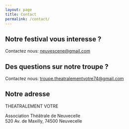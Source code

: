 ```yaml
---
layout: page
title: Contact
permalink: /contact/
---
```


## Notre festival vous interesse ? 
Contactez nous: neuvescene@gmail.com

## Des questions sur notre troupe ?
Contactez nous: [troupe.theatralementvotre74@gmail.com](mailto:troupe.theatralementvotre74@gmail.com)

## Notre adresse

THEATRALEMENT VOTRE

Association Théâtrale de Neuvecelle  
520 Av. de Maxilly, 74500 Neuvecelle
